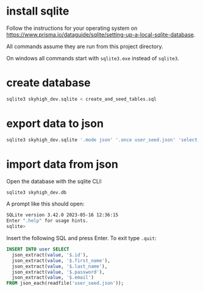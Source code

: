# install sqlite
Follow the instructions for your operating system on https://www.prisma.io/dataguide/sqlite/setting-up-a-local-sqlite-database.

All commands assume they are run from this project directory.

On windows all commands start with `sqlite3.exe` instead of `sqlite3`.

# create database
```bash
sqlite3 skyhigh_dev.sqlite < create_and_seed_tables.sql
```

# export data to json
```bash
sqlite3 skyhigh_dev.sqlite '.mode json' '.once user_seed.json' 'select * from user'
```

# import data from json
Open the database with the sqlite CLI:
```bash
sqlite3 skyhigh_dev.db
```
A prompt like this should open:
```bash
SQLite version 3.42.0 2023-05-16 12:36:15
Enter ".help" for usage hints.
sqlite> 
```
Insert the following SQL and press Enter. To exit type `.quit`:
```sql
INSERT INTO user SELECT
  json_extract(value, '$.id'),
  json_extract(value, '$.first_name'),
  json_extract(value, '$.last_name'),
  json_extract(value, '$.password'),
  json_extract(value, '$.email')
FROM json_each(readfile('user_seed.json'));
```